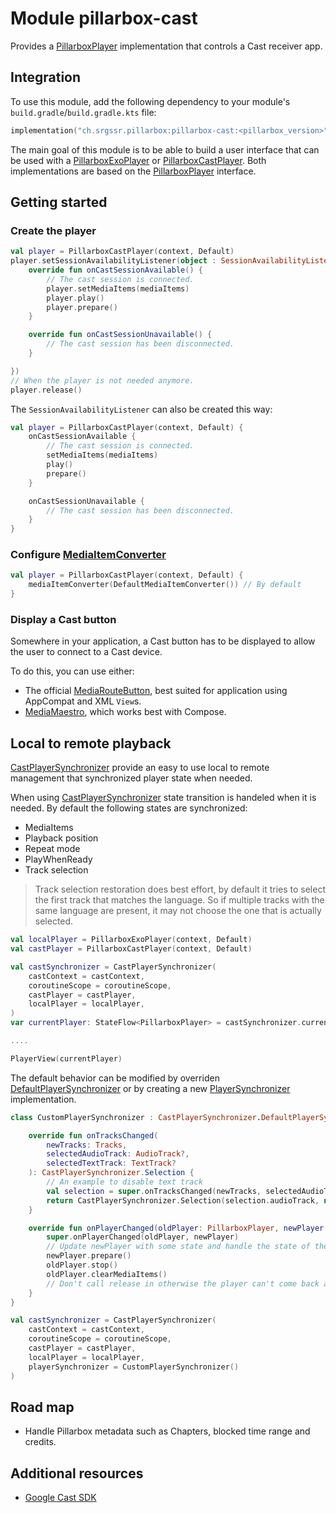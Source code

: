 # Module pillarbox-cast

Provides a [PillarboxPlayer][ch.srgssr.pillarbox.player.PillarboxPlayer] implementation that controls a Cast receiver app.

## Integration

To use this module, add the following dependency to your module's `build.gradle`/`build.gradle.kts` file:

```kotlin
implementation("ch.srgssr.pillarbox:pillarbox-cast:<pillarbox_version>")
```

The main goal of this module is to be able to build a user interface that can be used with a [PillarboxExoPlayer][ch.srgssr.pillarbox.player.PillarboxExoPlayer] or [PillarboxCastPlayer][ch.srgssr.pillarbox.cast.PillarboxCastPlayer]. Both
implementations are based on the [PillarboxPlayer][ch.srgssr.pillarbox.player.PillarboxPlayer] interface.

## Getting started

### Create the player

```kotlin
val player = PillarboxCastPlayer(context, Default)
player.setSessionAvailabilityListener(object : SessionAvailabilityListener {
    override fun onCastSessionAvailable() {
        // The cast session is connected.
        player.setMediaItems(mediaItems)
        player.play()
        player.prepare()
    }

    override fun onCastSessionUnavailable() {
        // The cast session has been disconnected.
    }

})
// When the player is not needed anymore.
player.release()
```

The `SessionAvailabilityListener` can also be created this way:

```kotlin
val player = PillarboxCastPlayer(context, Default) {
    onCastSessionAvailable {
        // The cast session is connected.
        setMediaItems(mediaItems)
        play()
        prepare()
    }

    onCastSessionUnavailable {
        // The cast session has been disconnected.
    }
}
```

### Configure [MediaItemConverter][androidx.media3.cast.MediaItemConverter]

```kotlin
val player = PillarboxCastPlayer(context, Default) {
    mediaItemConverter(DefaultMediaItemConverter()) // By default
}
```

### Display a Cast button

Somewhere in your application, a Cast button has to be displayed to allow the user to connect to a Cast device.

To do this, you can use either:
- The official [MediaRouteButton][media-route-button], best suited for application using AppCompat and XML `View`s.
- [MediaMaestro][androidx-mediarouter-compose], which works best with Compose.

## Local to remote playback

[CastPlayerSynchronizer][ch.srgssr.pillarbox.cast.CastPlayerSynchronizer] provide an easy to use local to remote management that synchronized player state when needed.

When using [CastPlayerSynchronizer][ch.srgssr.pillarbox.cast.CastPlayerSynchronizer] state transition is handeled when it is needed. By default the following states are synchronized:
- MediaItems
- Playback position
- Repeat mode
- PlayWhenReady
- Track selection

> 
> Track selection restoration does best effort, by default it tries to select the first track that matches the language. So if multiple tracks with the same language are present, it may not choose the one that is actually selected.

```kotlin
val localPlayer = PillarboxExoPlayer(context, Default)
val castPlayer = PillarboxCastPlayer(context, Default)

val castSynchronizer = CastPlayerSynchronizer(
    castContext = castContext,
    coroutineScope = coroutineScope,
    castPlayer = castPlayer,
    localPlayer = localPlayer,
)
var currentPlayer: StateFlow<PillarboxPlayer> = castSynchronizer.currentPlayer

....

PlayerView(currentPlayer)
```

The default behavior can be modified by overriden [DefaultPlayerSynchronizer][ch.srgssr.pillarbox.cast.CastPlayerSynchronizer.DefaultPlayerSynchronizer] or by creating a new [PlayerSynchronizer][ch.srgssr.pillarbox.cast.CastPlayerSynchronizer] implementation.

```kotlin
class CustomPlayerSynchronizer : CastPlayerSynchronizer.DefaultPlayerSynchronizer() {

    override fun onTracksChanged(
        newTracks: Tracks,
        selectedAudioTrack: AudioTrack?,
        selectedTextTrack: TextTrack?
    ): CastPlayerSynchronizer.Selection {
        // An example to disable text track
        val selection = super.onTracksChanged(newTracks, selectedAudioTrack, selectedTextTrack)
        return CastPlayerSynchronizer.Selection(selection.audioTrack, null)
    }

    override fun onPlayerChanged(oldPlayer: PillarboxPlayer, newPlayer: PillarboxPlayer) {
        super.onPlayerChanged(oldPlayer, newPlayer)
        // Update newPlayer with some state and handle the state of the oldPlayer.
        newPlayer.prepare()
        oldPlayer.stop()
        oldPlayer.clearMediaItems()
        // Don't call release in otherwise the player can't come back after.
    }
}

val castSynchronizer = CastPlayerSynchronizer(
    castContext = castContext,
    coroutineScope = coroutineScope,
    castPlayer = castPlayer,
    localPlayer = localPlayer,
    playerSynchronizer = CustomPlayerSynchronizer()
)
```

## Road map

- Handle Pillarbox metadata such as Chapters, blocked time range and credits.

## Additional resources

- [Google Cast SDK](https://developers.google.com/cast/docs/android_sender)

[ch.srgssr.pillarbox.player.PillarboxPlayer]: https://android.pillarbox.ch/api/pillarbox-player/ch.srgssr.pillarbox.player/-pillarbox-player/index.html
[ch.srgssr.pillarbox.player.PillarboxExoPlayer]: https://android.pillarbox.ch/api/pillarbox-player/ch.srgssr.pillarbox.player/-pillarbox-exo-player.html
[ch.srgssr.pillarbox.cast.PillarboxCastPlayer]: https://android.pillarbox.ch/api/pillarbox-cast/ch.srgssr.pillarbox.cast/-pillarbox-cast-player/index.html
[ch.srgssr.pillarbox.cast.CastPlayerSynchronizer]: https://android.pillarbox.ch/api/pillarbox-cast/ch.srgssr.pillarbox.cast/-cast-player-synchronizer/index.html
[ch.srgssr.pillarbox.cast.CastPlayerSynchronizer.DefaultPlayerSynchronizer]: https://android.pillarbox.ch/api/pillarbox-cast/ch.srgssr.pillarbox.cast/-cast-player-synchronizer/-default-player-synchronizer/index.html
[ch.srgssr.pillarbox.cast.CastPlayerSynchronizer.PlayerSynchronizer]: https://android.pillarbox.ch/api/pillarbox-cast/ch.srgssr.pillarbox.cast/-cast-player-synchronizer/-player-synchronizer/index.html
[androidx.media3.cast.MediaItemConverter]: https://developer.android.com/reference/androidx/media3/cast/MediaItemConverter
[androidx-mediarouter-compose]: https://srgssr.github.io/MediaMaestro/
[media-route-button]: https://developer.android.com/reference/androidx/mediarouter/app/MediaRouteButton